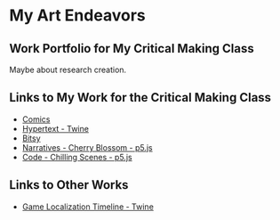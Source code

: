 # My Art Endeavors

## Work Portfolio for My Critical Making Class

Maybe about research creation.

## Links to My Work for the Critical Making Class

- [Comics]()
- [Hypertext - Twine](CriticalMaking.html)
- [Bitsy]()
- [Narratives - Cherry Blossom - p5.js]()
- [Code - Chilling Scenes - p5.js]()

## Links to Other Works

- [Game Localization Timeline - Twine](Timeline.html)